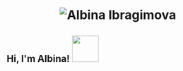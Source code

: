 <h1 align="center">
  <img src="https://media.giphy.com/media/Q9aBxHn9fTqKs/giphy.gif" alt="Albina Ibragimova" />
</h1>
<h2> Hi, I'm Albina! <img src="https://media.giphy.com/media/v1.Y2lkPTc5MGI3NjExNm1vZ2pqbzdjZTF2NWVxZGI5cHpraDM3YmllNnQ5Z2R0MXNhbG9pNCZlcD12MV9pbnRlcm5hbF9naWZfYnlfaWQmY3Q9cw/bg283WKwSbH3i/giphy.gif" width="60"></h2>
